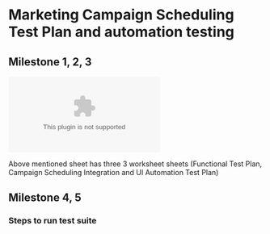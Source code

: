 # Marketing Campaign Scheduling Test Plan and automation testing

## Milestone 1, 2, 3
![Marketing Campaign Scheduling Test Plan.xlsx](files/Marketing%20Campaign%20Scheduling%20Test%20Plan.xlsx)

Above mentioned sheet has three 3 worksheet sheets (Functional Test Plan, Campaign Scheduling Integration and UI Automation Test Plan)

## Milestone 4, 5

### Steps to run test suite